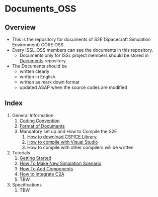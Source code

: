# Documents_OSS
## Overview

- This is the repository for documents of S2E (Spacecraft Simulation Environment) CORE OSS.
- Every ISSL_OSS members can see the documents in this repository.
  - Documents only for ISSL project members should be stored in [Documents](https://gitlab.com/ut_issl/s2e/documents "Documents") repository.
- The Documents should be 
  - written clearly
  - written in English
  - written as mark down format
  - updated ASAP when the source codes are modified

## Index

1. General Information
	1. [Coding Convention](./General/CodingConvention.md)
	1. [Format of Documents](./General/DocumentFormat.md)
	1. Mandatory set up and How to Compile the S2E
	   1. [How to download CSPICE Library](./General/HowToDwnloadCSPCElibrary.md)
	   1. [How to compile with Visual Studio](./General/HowToCompileWithVisualStudio.md)
	   1. How to compile with other compilers will be written
1. Tutorials
	1. [Getting Started](./Tutorials/GettingStarted.md)
	1. [How To Make New Simulation Scenario](./Tutorials/HowToMakeNewSimulationScenario.md)
	1. [How To Add Components](./Tutorials/HowToAddComponents.md)
	1. [How to integrate C2A](./Tutorials/HowToIntegrateC2A.md)
	1. TBW
1. Specifications
	1. TBW